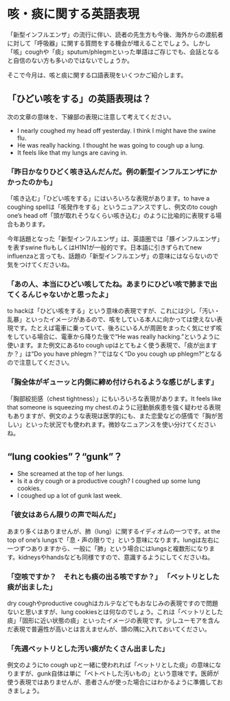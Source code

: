 # 咳・痰に関する英語表現

「新型インフルエンザ」の流行に伴い、読者の先生方も今後、海外からの渡航者に対して「呼吸器」に関する質問をする機会が増えることでしょう。しかし「咳」coughや「痰」sputum/phlegmといった単語はご存じでも、会話となると自信のない方も多いのではないでしょうか。

そこで今月は、咳と痰に関する口語表現をいくつかご紹介します。

## 「ひどい咳をする」の英語表現は？

次の文章の意味を、下線部の表現に注意して考えてください。

- I nearly coughed my head off yesterday. I think I might have the swine flu.
- He was really hacking. I thought he was going to cough up a lung.
- It feels like that my lungs are caving in.

### 「昨日かなりひどく咳き込んだんだ。例の新型インフルエンザにかかったのかも」

「咳き込む」「ひどい咳をする」にはいろいろな表現があります。to have a coughing spellは「咳発作をする」というニュアンスですし、例文のto cough one’s head off「頭が取れそうなくらい咳き込む」のように比喩的に表現する場合もあります。

今年話題となった「新型インフルエンザ」は、英語圏では「豚インフルエンザ」を表すswine fluもしくはH1N1が一般的です。日本語に引きずられてnew influenzaと言っても、話題の「新型インフルエンザ」の意味にはならないので気をつけてくださいね。

### 「あの人、本当にひどい咳してたね。あまりにひどい咳で肺まで出てくるんじゃないかと思ったよ」

to hackは「ひどい咳をする」という意味の表現ですが、これには少し「汚い・乱暴」といったイメージがあるので、咳をしている本人に向かっては使えない表現です。たとえば電車に乗っていて、後ろにいる人が周囲をまったく気にせず咳をしている場合に、電車から降りた後で“He was really hacking.”というように使います。また例文にあるto cough upはとてもよく使う表現で、「痰が出ますか？」は“Do you have phlegm？”ではなく“Do you cough up phlegm?”となるので注意してください。

### 「胸全体がギューッと内側に締め付けられるような感じがします」

「胸部絞扼感（chest tightness）」にもいろいろな表現があります。It feels like that someone is squeezing my chest.のように冠動脈疾患を強く疑わせる表現もありますが、例文のような表現は医学的にも、また恋愛などの感情で「胸が苦しい」といった状況でも使われます。微妙なニュアンスを使い分けてくださいね。

## “lung cookies”？“gunk”？

- She screamed at the top of her lungs.
- Is it a dry cough or a productive cough? I coughed up some lung cookies.
- I coughed up a lot of gunk last week.

### 「彼女はあらん限りの声で叫んだ」

あまり多くはありませんが、肺（lung）に関するイディオムの一つです。at the top of one’s lungsで「息・声の限りで」という意味になります。lungは左右に一つずつありますから、一般に「肺」という場合にはlungsと複数形になります。kidneysやhandsなども同様ですので、意識するようにしてくださいね。

### 「空咳ですか？　それとも痰の出る咳ですか？」 「ベットリとした痰が出ました」

dry coughやproductive coughはカルテなどでもおなじみの表現ですので問題ないと思いますが、lung cookiesとは何なのでしょう。これは「ベットリとした痰」「固形に近い状態の痰」といったイメージの表現です。少しユーモアを含んだ表現で普遍性が高いとは言えませんが、頭の隅に入れておいてください。

### 「先週ベットリとした汚い痰がたくさん出ました」

例文のようにto cough upと一緒に使われれば「ベットリとした痰」の意味になりますが、gunk自体は単に「ベトベトした汚いもの」という意味です。医師が使う表現ではありませんが、患者さんが使った場合にはわかるように準備しておきましょう。
